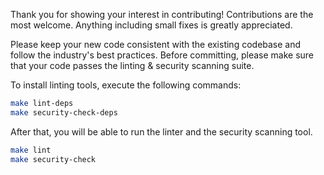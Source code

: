 Thank you for showing your interest in contributing! Contributions are the most welcome. Anything including small fixes is greatly appreciated.

Please keep your new code consistent with the existing codebase and follow the industry's best practices. Before committing, please make sure that your code passes the linting & security scanning suite.

To install linting tools, execute the following commands:
```sh
make lint-deps
make security-check-deps
```

After that, you will be able to run the linter and the security scanning tool.
```sh
make lint
make security-check
```